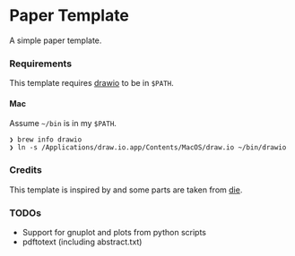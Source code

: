 Paper Template
==============

A simple paper template.

### Requirements

This template requires [drawio](https://www.diagrams.net/) to be in `$PATH`.

#### Mac

Assume `~/bin` is in my `$PATH`.

```
❯ brew info drawio
❯ ln -s /Applications/draw.io.app/Contents/MacOS/draw.io ~/bin/drawio 
```

### Credits

This template is inspired by and some parts are taken from [die](https://github.com/tsgates/die).

### TODOs
- Support for gnuplot and plots from python scripts
- pdftotext (including abstract.txt)
